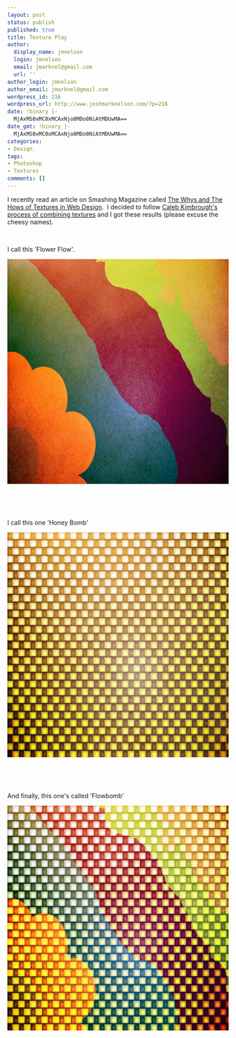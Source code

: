 ```yaml
---
layout: post
status: publish
published: true
title: Texture Play
author:
  display_name: jmnelson
  login: jmnelson
  email: jmarknel@gmail.com
  url: ''
author_login: jmnelson
author_email: jmarknel@gmail.com
wordpress_id: 216
wordpress_url: http://www.joshmarknelson.com/?p=216
date: !binary |-
  MjAxMS0xMC0xMCAxNjo0MDo0NiAtMDUwMA==
date_gmt: !binary |-
  MjAxMS0xMC0xMCAxNjo0MDo0NiAtMDUwMA==
categories:
- Design
tags:
- Photoshop
- Textures
comments: []
---
```

<p>I recently read an article on Smashing Magazine called <a href="http://www.smashingmagazine.com/2011/10/03/whys-hows-textures-web-design/">The Whys and The Hows of Textures in Web Design</a>.  I decided to follow <a href="http://lostandtaken.com/blog/2011/2/15/how-to-create-subtle-grunge-textures.html">Caleb Kimbrough's process of combining textures</a> and I got these results (please excuse the cheesy names).</p>
<p>&nbsp;</p>
<p>I call this 'Flower Flow'.</p>
<p><a href="/assets/uploads/2011/10/flowertexture.jpg"><img class="alignnone size-large wp-image-217" title="flowertexture" src="/assets/uploads/2011/10/flowertexture-1024x768.jpg" alt="" width="680" height="510" /></a></p>
<p>&nbsp;</p>
<p>&nbsp;</p>
<p>I call this one 'Honey Bomb'</p>
<p><a href="/assets/uploads/2011/10/honeybombtexture.jpg"><img class="alignnone size-large wp-image-218" title="honeybombtexture" src="/assets/uploads/2011/10/honeybombtexture-1024x768.jpg" alt="" width="680" height="510" /></a></p>
<p>&nbsp;</p>
<p>&nbsp;</p>
<p>And finally, this one's called 'Flowbomb'</p>
<p><a href="/assets/uploads/2011/10/flowbombtexture.jpg"><img class="alignnone size-large wp-image-219" title="flowbombtexture" src="/assets/uploads/2011/10/flowbombtexture-1024x768.jpg" alt="" width="680" height="510" /></a></p>
